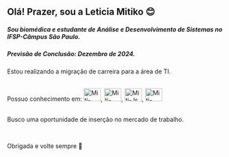 ## Olá! Prazer, sou a Leticia Mitiko :blush:

##### Sou biomédica e estudante de Análise e Desenvolvimento de Sistemas no IFSP-Câmpus São Paulo.
##### Previsão de Conclusão: Dezembro de 2024.

Estou realizando a migração de carreira para a área de TI.<br>

<div style="display: inline_block"><br>
  Possuo conhecimento em:
  <img alt="Miti-SQLServer" height="30" width="40" src="https://cdn.jsdelivr.net/gh/devicons/devicon/icons/microsoftsqlserver/microsoftsqlserver-plain-wordmark.svg">,
  <img alt="Miti-GoogleCloud" height="30" width="40" src="https://cdn.jsdelivr.net/gh/devicons/devicon/icons/googlecloud/googlecloud-original.svg">,
  <img alt="Miti-Js" height="30" width="40" src="https://cdn.jsdelivr.net/gh/devicons/devicon/icons/javascript/javascript-original.svg">,
  <img alt="Miti-Python" height="30" width="40" src="https://cdn.jsdelivr.net/gh/devicons/devicon/icons/python/python-original.svg">
          
</div><br>

<p>Busco uma oportunidade de inserção no mercado de trabalho. </p><br>
<p>Obrigada e volte sempre 👋</p><br>
